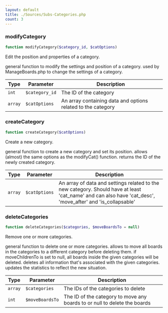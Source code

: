 ```yaml
---
layout: default
title: ./Sources/Subs-Categories.php
count: 3
---
```


### modifyCategory

```php
function modifyCategory($category_id, $catOptions)
```
Edit the position and properties of a category.

general function to modify the settings and position of a category.
used by ManageBoards.php to change the settings of a category.

Type|Parameter|Description
---|---|---
`int`|`$category_id`|The ID of the category
`array`|`$catOptions`|An array containing data and options related to the category

### createCategory

```php
function createCategory($catOptions)
```
Create a new category.

general function to create a new category and set its position.
allows (almost) the same options as the modifyCat() function.
returns the ID of the newly created category.

Type|Parameter|Description
---|---|---
`array`|`$catOptions`|An array of data and settings related to the new category. Should have at least 'cat_name' and can also have 'cat_desc', 'move_after' and 'is_collapsable'

### deleteCategories

```php
function deleteCategories($categories, $moveBoardsTo = null)
```
Remove one or more categories.

general function to delete one or more categories.
allows to move all boards in the categories to a different category before deleting them.
if moveChildrenTo is set to null, all boards inside the given categories will be deleted.
deletes all information that's associated with the given categories.
updates the statistics to reflect the new situation.

Type|Parameter|Description
---|---|---
`array`|`$categories`|The IDs of the categories to delete
`int`|`$moveBoardsTo`|The ID of the category to move any boards to or null to delete the boards


